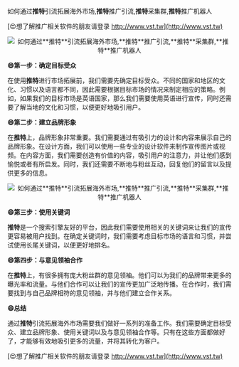 如何通过**推特**引流拓展海外市场,**推特**推广引流,**推特**采集群,**推特**推广机器人

[😍想了解推广相关软件的朋友请登录 http://www.vst.tw](http://www.vst.tw)

 <center><img src="https://vst.tw/MP4/tuiguang/png/8.png" alt="如何通过**推特**引流拓展海外市场,**推特**推广引流,**推特**采集群,**推特**推广机器人"></center>

**😄第一步：确定目标受众**

在使用**推特**进行市场拓展前，我们需要先确定目标受众。不同的国家和地区的文化、习惯以及语言都不同，因此需要根据目标市场的情况来制定相应的策略。例如，如果我们的目标市场是英语国家，那么我们需要使用英语进行宣传，同时还需要了解当地的文化和习惯，以便更好地吸引用户。

**😄第二步：建立品牌形象**

在**推特**上，品牌形象非常重要。我们需要通过有吸引力的设计和内容来展示自己的品牌形象。在设计方面，我们可以使用一些专业的设计软件来制作宣传图片或视频。在内容方面，我们需要创造有价值的内容，吸引用户的注意力，并让他们感到愉悦或者有所启发。同时，我们还需要不断地与粉丝互动，回复他们的留言以及提供更多的信息。

 <center><img src="https://vst.tw/MP4/tuiguang/png/5.png" alt="如何通过**推特**引流拓展海外市场,**推特**推广引流,**推特**采集群,**推特**推广机器人"></center>

**😄第三步：使用关键词**

**推特**是一个搜索引擎友好的平台，因此我们需要使用相关的关键词来让我们的宣传更容易被用户找到。在确定关键词时，我们需要考虑目标市场的语言和习惯，并尝试使用长尾关键词，以便更好地排名。

**😄第四步：与意见领袖合作**

在**推特**上，有很多拥有庞大粉丝群的意见领袖。他们可以为我们的品牌带来更多的曝光率和流量。与他们合作可以让我们的宣传更加广泛地传播。在合作时，我们需要找到与自己品牌相符的意见领袖，并与他们建立合作关系。

**😄总结**

通过**推特**引流拓展海外市场需要我们做好一系列的准备工作。我们需要确定目标受众、建立品牌形象、使用关键词以及与意见领袖合作等。只有在这些方面都做好了，才能够有效地吸引更多的流量，并将其转化为客户。

[😍想了解推广相关软件的朋友请登录 http://www.vst.tw](http://www.vst.tw)



